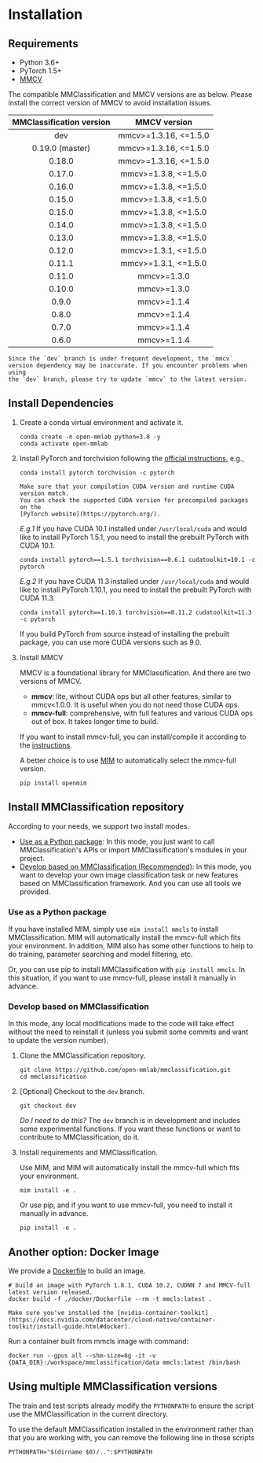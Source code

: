 # Installation

## Requirements

- Python 3.6+
- PyTorch 1.5+
- [MMCV](https://github.com/open-mmlab/mmcv)

The compatible MMClassification and MMCV versions are as below. Please install the correct version of MMCV to avoid installation issues.

| MMClassification version |     MMCV version      |
|:------------------------:|:---------------------:|
| dev                      | mmcv>=1.3.16, <=1.5.0 |
| 0.19.0 (master)          | mmcv>=1.3.16, <=1.5.0 |
| 0.18.0                   | mmcv>=1.3.16, <=1.5.0 |
| 0.17.0                   | mmcv>=1.3.8, <=1.5.0  |
| 0.16.0                   | mmcv>=1.3.8, <=1.5.0  |
| 0.15.0                   | mmcv>=1.3.8, <=1.5.0  |
| 0.15.0                   | mmcv>=1.3.8, <=1.5.0  |
| 0.14.0                   | mmcv>=1.3.8, <=1.5.0  |
| 0.13.0                   | mmcv>=1.3.8, <=1.5.0  |
| 0.12.0                   | mmcv>=1.3.1, <=1.5.0  |
| 0.11.1                   | mmcv>=1.3.1, <=1.5.0  |
| 0.11.0                   | mmcv>=1.3.0           |
| 0.10.0                   | mmcv>=1.3.0           |
| 0.9.0                    | mmcv>=1.1.4           |
| 0.8.0                    | mmcv>=1.1.4           |
| 0.7.0                    | mmcv>=1.1.4           |
| 0.6.0                    | mmcv>=1.1.4           |

```{note}
Since the `dev` branch is under frequent development, the `mmcv`
version dependency may be inaccurate. If you encounter problems when using
the `dev` branch, please try to update `mmcv` to the latest version.
```

## Install Dependencies

1. Create a conda virtual environment and activate it.

   ```shell
   conda create -n open-mmlab python=3.8 -y
   conda activate open-mmlab
   ```

2. Install PyTorch and torchvision following the [official instructions](https://pytorch.org/), e.g.,

   ```shell
   conda install pytorch torchvision -c pytorch
   ```

   ```{note}
   Make sure that your compilation CUDA version and runtime CUDA version match.
   You can check the supported CUDA version for precompiled packages on the
   [PyTorch website](https://pytorch.org/).
   ```

   *E.g.1* If you have CUDA 10.1 installed under `/usr/local/cuda` and would like to install
   PyTorch 1.5.1, you need to install the prebuilt PyTorch with CUDA 10.1.

   ```shell
   conda install pytorch==1.5.1 torchvision==0.6.1 cudatoolkit=10.1 -c pytorch
   ```

   *E.g.2* If you have CUDA 11.3 installed under `/usr/local/cuda` and would like to install
   PyTorch 1.10.1, you need to install the prebuilt PyTorch with CUDA 11.3.

   ```shell
   conda install pytorch==1.10.1 torchvision==0.11.2 cudatoolkit=11.3 -c pytorch
   ```

   If you build PyTorch from source instead of installing the prebuilt package,
   you can use more CUDA versions such as 9.0.

3. Install MMCV

   MMCV is a foundational library for MMClassification. And there are two versions of MMCV.

   - **mmcv**: lite, without CUDA ops but all other features, similar to mmcv<1.0.0. It is useful when you do not need those CUDA ops.
   - **mmcv-full**: comprehensive, with full features and various CUDA ops out of box. It takes longer time to build.

   If you want to install mmcv-full, you can install/compile it according to the [instructions](https://mmcv.readthedocs.io/en/latest/get_started/installation.html).

   A better choice is to use [MIM](https://github.com/open-mmlab/mim) to automatically select the mmcv-full version.

   ```shell
   pip install openmim
   ```

## Install MMClassification repository

According to your needs, we support two install modes.

- [Use as a Python package](#use-as-a-python-package): In this mode, you just want to call MMClassification's APIs or import MMClassification's modules in your project.
- [Develop based on MMClassification (Recommended)](#develop-based-on-mmclassification): In this mode, you want to develop your own image classification task or new features based on MMClassification framework. And you can use all tools we provided.

### Use as a Python package

If you have installed MIM, simply use `mim install mmcls` to install
MMClassification. MIM will automatically install the mmcv-full which fits your
environment. In addition, MIM also has some other functions to help to do
training, parameter searching and model filtering, etc.

Or, you can use pip to install MMClassification with `pip install mmcls`. In
this situation, if you want to use mmcv-full, please install it manually in
advance.

### Develop based on MMClassification

In this mode, any local modifications made to the code will take effect without
the need to reinstall it (unless you submit some commits and want to update the
version number).

1. Clone the MMClassification repository.

   ```shell
   git clone https://github.com/open-mmlab/mmclassification.git
   cd mmclassification
   ```

2. [Optional] Checkout to the `dev` branch.

   ```shell
   git checkout dev
   ```

   *Do I need to do this?* The `dev` branch is in development and includes some experimental functions. If you want these functions or want to contribute to MMClassification, do it.

3. Install requirements and MMClassification.

   Use MIM, and MIM will automatically install the mmcv-full which fits your environment.
   ```shell
   mim install -e .
   ```

   Or use pip, and if you want to use mmcv-full, you need to install it manually in advance.

   ```shell
   pip install -e .
   ```

## Another option: Docker Image

We provide a [Dockerfile](https://github.com/open-mmlab/mmclassification/blob/master/docker/Dockerfile) to build an image.

```shell
# build an image with PyTorch 1.8.1, CUDA 10.2, CUDNN 7 and MMCV-full latest version released.
docker build -f ./docker/Dockerfile --rm -t mmcls:latest .
```

```{important}
Make sure you've installed the [nvidia-container-toolkit](https://docs.nvidia.com/datacenter/cloud-native/container-toolkit/install-guide.html#docker).
```

Run a container built from mmcls image with command:

```shell
docker run --gpus all --shm-size=8g -it -v {DATA_DIR}:/workspace/mmclassification/data mmcls:latest /bin/bash
```

## Using multiple MMClassification versions

The train and test scripts already modify the `PYTHONPATH` to ensure the script use the MMClassification in the current directory.

To use the default MMClassification installed in the environment rather than that you are working with, you can remove the following line in those scripts

```shell
PYTHONPATH="$(dirname $0)/..":$PYTHONPATH
```
